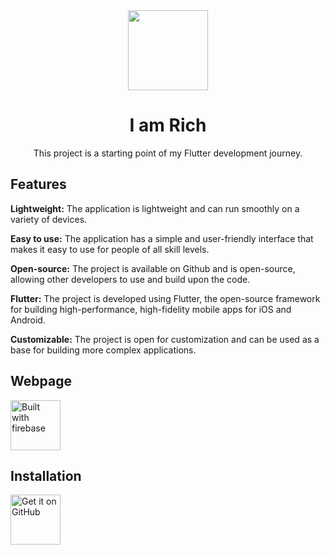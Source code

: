 <div align="center">
    <img src="https://publicdomainvectors.org/photos/Single-Blue-Diamond-Icon-Openr.png" width="128" height="128" style="display: block; margin: 0 auto"/>
    <h1>I am Rich</h1>
    <p>This project is a starting point of my Flutter development journey.</p>
</div>

## Features 

**Lightweight:** The application is lightweight and can run smoothly on a variety of devices.

**Easy to use:** The application has a simple and user-friendly interface that makes it easy to use for people of all skill levels.

**Open-source:** The project is available on Github and is open-source, allowing other developers to use and build upon the code.

**Flutter:** The project is developed using Flutter, the open-source framework for building high-performance, high-fidelity mobile apps for iOS and Android.

**Customizable:** The project is open for customization and can be used as a base for building more complex applications.

## Webpage

[<img src="https://firebase.google.com/static/downloads/brand-guidelines/PNG/logo-built_black.png"
    alt="Built with firebase"
        height="80"
            align="center">](https://i-am-rich-6db40.web.app/#/)

## Installation

[<img src="https://raw.githubusercontent.com/NeoApplications/Neo-Backup/034b226cea5c1b30eb4f6a6f313e4dadcbb0ece4/badge_github.png" 
    alt="Get it on GitHub" 
        height="80"
            align="center">](https://github.com/chottuthejimmy/I-am-Rich/releases/latest)



